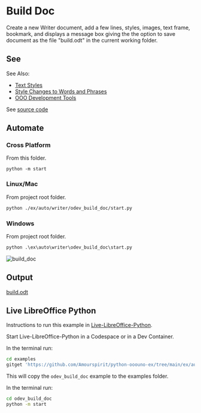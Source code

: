 # Build Doc

Create a new Writer document, add a few lines, styles,
images, text frame, bookmark, and displays a message box giving the the option to save document
as the file "build.odt" in the current working folder.

## See

See Also:

- [Text Styles]
- [Style Changes to Words and Phrases]
- [OOO Development Tools]

See [source code](./start.py)

## Automate

### Cross Platform

From this folder.

```shell
python -m start
```

### Linux/Mac

From project root folder.

```sh
python ./ex/auto/writer/odev_build_doc/start.py
```

### Windows

From project root folder.

```ps
python .\ex\auto\writer\odev_build_doc\start.py
```

![build_doc](https://user-images.githubusercontent.com/4193389/184692062-4554d35d-4be8-4aac-99a6-4d7962e2017b.gif)

## Output

[build.odt](./data/build.odt)

## Live LibreOffice Python

Instructions to run this example in [Live-LibreOffice-Python](https://github.com/Amourspirit/live-libreoffice-python).

Start Live-LibreOffice-Python in a Codespace or in a Dev Container.

In the terminal run:

```bash
cd examples
gitget 'https://github.com/Amourspirit/python-ooouno-ex/tree/main/ex/auto/writer/odev_build_doc'
```

This will copy the `odev_build_doc` example to the examples folder.

In the terminal run:

```bash
cd odev_build_doc
python -m start
```

[Text Styles]: https://python-ooo-dev-tools.readthedocs.io/en/latest/odev/part2/chapter06.html
[Style Changes to Words and Phrases]: https://python-ooo-dev-tools.readthedocs.io/en/latest/odev/part2/chapter06.html#style-changes-to-words-and-phrases
[OOO Development Tools]: https://python-ooo-dev-tools.readthedocs.io/en/latest/
